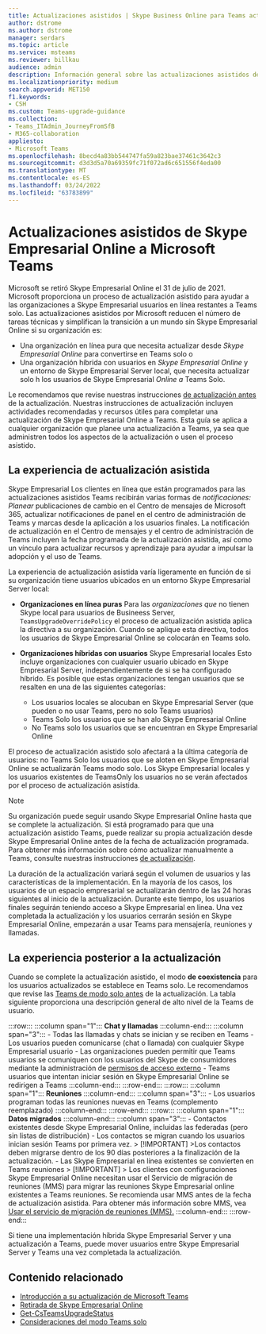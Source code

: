 ```yaml
---
title: Actualizaciones asistidos | Skype Business Online para Teams actualización
author: dstrome
ms.author: dstrome
manager: serdars
ms.topic: article
ms.service: msteams
ms.reviewer: billkau
audience: admin
description: Información general sobre las actualizaciones asistidos de Skype Empresarial Online a Teams
ms.localizationpriority: medium
search.appverid: MET150
f1.keywords:
- CSH
ms.custom: Teams-upgrade-guidance
ms.collection:
- Teams_ITAdmin_JourneyFromSfB
- M365-collaboration
appliesto:
- Microsoft Teams
ms.openlocfilehash: 8becd4a83bb544747fa59a823bae37461c3642c3
ms.sourcegitcommit: d3d3d5a70a69359fc71f072ad6c651556f4eda00
ms.translationtype: MT
ms.contentlocale: es-ES
ms.lasthandoff: 03/24/2022
ms.locfileid: "63783899"
---
```

# <a name="assisted-upgrades-from-skype-for-business-online-to-microsoft-teams"></a>Actualizaciones asistidos de Skype Empresarial Online a Microsoft Teams

Microsoft se retiró Skype Empresarial Online el 31 de julio de 2021.  Microsoft proporciona un proceso de actualización asistido para ayudar a las organizaciones a Skype Empresarial usuarios en línea restantes a Teams solo.  Las actualizaciones asistidos por Microsoft reducen el número de tareas técnicas y simplifican la transición a un mundo sin Skype Empresarial Online si su organización es:
 - Una organización en línea pura que necesita actualizar desde *Skype Empresarial Online* para convertirse en Teams solo o
 - Una organización híbrida con usuarios en *Skype Empresarial Online*  y un entorno de Skype Empresarial Server local, que necesita actualizar solo h los usuarios de Skype Empresarial *Online* *a* Teams Solo.

Le recomendamos que revise nuestras instrucciones [de actualización antes](https://aka.ms/SkypeToTeams) de la actualización. Nuestras instrucciones de actualización incluyen actividades recomendadas y recursos útiles para completar una actualización de Skype Empresarial Online a Teams. Esta guía se aplica a cualquier organización que planee una actualización a Teams, ya sea que administren todos los aspectos de la actualización o usen el proceso asistido.

## <a name="the-assisted-upgrade-experience"></a>La experiencia de actualización asistida
Skype Empresarial Los clientes en línea que están programados para las actualizaciones asistidos Teams recibirán varias formas de *notificaciones: Planear* publicaciones de cambio en el Centro de mensajes de Microsoft 365, actualizar notificaciones de panel en el centro de administración de Teams y marcas desde la aplicación a los usuarios finales. La notificación de actualización en el Centro de mensajes y el centro de administración de Teams incluyen la fecha programada de la actualización asistida, así como un vínculo para actualizar recursos y aprendizaje para ayudar a impulsar la adopción y el uso de Teams.

La experiencia de actualización asistida varía ligeramente en función de si su organización tiene usuarios ubicados en un entorno Skype Empresarial Server local:
- **Organizaciones en línea puras** Para las *organizaciones que* no tienen Skype local para usuarios de Busineess Server, `TeamsUpgradeOverridePolicy` el proceso de actualización asistida aplica la directiva a su organización. Cuando se aplique esta directiva, todos los usuarios de Skype Empresarial Online se colocarán en Teams solo.
- **Organizaciones híbridas con usuarios** Skype Empresarial locales Esto incluye organizaciones con cualquier usuario ubicado en Skype Empresarial Server, independientemente de si se ha configurado híbrido. Es posible que estas organizaciones tengan usuarios que se resalten en una de las siguientes categorías:

  - Los usuarios locales se alocuban en Skype Empresarial Server (que pueden o no usar Teams, pero no solo Teams usuarios)
  - Teams Solo los usuarios que se han alo Skype Empresarial Online
  - No Teams solo los usuarios que se encuentran en Skype Empresarial Online

El proceso de actualización asistido solo afectará a la última categoría de usuarios: no Teams Solo los usuarios que se aloten en Skype Empresarial Online se actualizarán Teams modo solo. Los Skype Empresarial locales y los usuarios existentes de TeamsOnly los usuarios no se verán afectados por el proceso de actualización asistida.

> [!NOTE]
> Su organización puede seguir usando Skype Empresarial Online hasta que se complete la actualización. Si está programado para que una actualización asistido Teams, puede realizar su propia actualización desde Skype Empresarial Online antes de la fecha de actualización programada. Para obtener más información sobre cómo actualizar manualmente a Teams, consulte nuestras instrucciones [de actualización](https://aka.ms/SkypeToTeams).

La duración de la actualización variará según el volumen de usuarios y las características de la implementación. En la mayoría de los casos, los usuarios de un espacio empresarial se actualizarán dentro de las 24 horas siguientes al inicio de la actualización. Durante este tiempo, los usuarios finales seguirán teniendo acceso a Skype Empresarial en línea. Una vez completada la actualización y los usuarios cerrarán sesión en Skype Empresarial Online, empezarán a usar Teams para mensajería, reuniones y llamadas.

## <a name="the-post-upgrade-experience"></a>La experiencia posterior a la actualización

Cuando se complete la actualización asistido, el modo **de coexistencia** para los usuarios actualizados se establece en Teams solo. Le recomendamos que revise las [Teams de modo solo antes](teams-only-mode-considerations.md) de la actualización. La tabla siguiente proporciona una descripción general de alto nivel de la Teams de usuario.

:::row:::
    :::column span="1":::
        **Chat y llamadas**
    :::column-end:::
    :::column span="3":::
        - Todas las llamadas y chats se inician y se reciben en Teams
        - Los usuarios pueden comunicarse (chat o llamada) con cualquier Skype Empresarial usuario
        - Las organizaciones pueden permitir que Teams usuarios se comuniquen con los usuarios del Skype de consumidores mediante la administración de [permisos de acceso externo](manage-external-access.md)
        - Teams usuarios que intentan iniciar sesión en Skype Empresarial Online se redirigen a Teams
    :::column-end:::
:::row-end:::
:::row:::
    :::column span="1":::
        **Reuniones**
    :::column-end:::
    :::column span="3":::
        - Los usuarios programan todas las reuniones nuevas en Teams (complemento reemplazado)
    :::column-end:::
:::row-end:::
:::row:::
    :::column span="1":::
        **Datos migrados**
    :::column-end:::
    :::column span="3":::
        - Contactos existentes desde Skype Empresarial Online, incluidas las federadas (pero sin listas de distribución)
        - Los contactos se migran cuando los usuarios inician sesión Teams por primera vez.
            > [!IMPORTANT]
            >Los contactos deben migrarse dentro de los 90 días posteriores a la finalización de la actualización.
        - Las Skype Empresarial en línea existentes se convierten en Teams reuniones
            > [!IMPORTANT]
            > Los clientes con configuraciones Skype Empresarial Online necesitan usar el Servicio de migración de reuniones (MMS) para migrar las reuniones Skype Empresarial online existentes a Teams reuniones. Se recomienda usar MMS antes de la fecha de actualización asistida. Para obtener más información sobre MMS, vea [Usar el servicio de migración de reuniones (MMS).](/skypeforbusiness/audio-conferencing-in-office-365/setting-up-the-meeting-migration-service-mms)
    :::column-end:::
:::row-end:::

Si tiene una implementación híbrida Skype Empresarial Server y una actualización a Teams, puede mover usuarios entre Skype Empresarial Server y Teams una vez completada la actualización.

## <a name="related-content"></a>Contenido relacionado

- [Introducción a su actualización de Microsoft Teams](upgrade-start-here.md)
- [Retirada de Skype Empresarial Online](skype-for-business-online-retirement.md)
- [Get-CsTeamsUpgradeStatus](/powershell/module/skype/get-csteamsupgradestatus?view=skype-ps&preserve-view=true)
- [Consideraciones del modo Teams solo](teams-only-mode-considerations.md)
